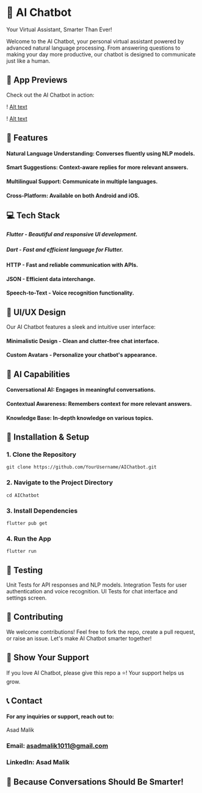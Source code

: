 # 🤖 AI Chatbot
Your Virtual Assistant, Smarter Than Ever!

Welcome to the AI Chatbot, your personal virtual assistant powered by advanced natural language processing. From answering questions to making your day more productive, our chatbot is designed to communicate just like a human.

## 📸 App Previews
Check out the AI Chatbot in action:

! [Alt text](assets/icons/home.jpg)

! [Alt text](assets/icons/generate.jpg)



## 🚀 Features
#### Natural Language Understanding: Converses fluently using NLP models.
#### Smart Suggestions: Context-aware replies for more relevant answers.
#### Multilingual Support: Communicate in multiple languages.
#### Cross-Platform: Available on both Android and iOS.

## 💻 Tech Stack
##### Flutter - Beautiful and responsive UI development.
##### Dart - Fast and efficient language for Flutter.
#### HTTP - Fast and reliable communication with APIs.
#### JSON - Efficient data interchange.
#### Speech-to-Text - Voice recognition functionality.

## 🎨 UI/UX Design
Our AI Chatbot features a sleek and intuitive user interface:

#### Minimalistic Design - Clean and clutter-free chat interface.
#### Custom Avatars - Personalize your chatbot's appearance.

## 🤖 AI Capabilities
#### Conversational AI: Engages in meaningful conversations.
#### Contextual Awareness: Remembers context for more relevant answers.
#### Knowledge Base: In-depth knowledge on various topics.

## 🔧 Installation & Setup

### 1. Clone the Repository

```
git clone https://github.com/YourUsername/AIChatbot.git

```

### 2. Navigate to the Project Directory

```
cd AIChatbot

```

### 3. Install Dependencies

```
flutter pub get

```
### 4. Run the App

```
flutter run

```

## 🧪 Testing
Unit Tests for API responses and NLP models.
Integration Tests for user authentication and voice recognition.
UI Tests for chat interface and settings screen.

## 🤝 Contributing
We welcome contributions! Feel free to fork the repo, create a pull request, or raise an issue. Let's make AI Chatbot smarter together!

## 🌟 Show Your Support
If you love AI Chatbot, please give this repo a ⭐! Your support helps us grow.

## 📞 Contact
#### For any inquiries or support, reach out to:
Asad Malik

### Email: asadmalik1011@gmail.com
### LinkedIn: Asad Malik
## 🤖 Because Conversations Should Be Smarter!

